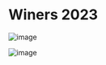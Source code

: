 # Winers 2023 

![image](https://github.com/Cypherpunk-Labs/akash-a-thon23/assets/13536174/b50b9c69-48d6-49f6-b496-68f077388a00)


![image](https://github.com/Cypherpunk-Labs/akash-a-thon23/assets/13536174/12806472-a0e9-4361-8d5a-1a1afb26f68a)

